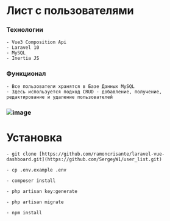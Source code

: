 # Лист с пользователями
### Технологии
```
- Vue3 Composition Api
- Laravel 10
- MySQL
- Inertia JS
```

### Функционал
```
- Все пользователи хранятся в Базе Данных MySQL
- Здесь используется подход CRUD - добавление, получение, редактирование и удаление пользователей
```
### ![image](https://github.com/SergeyW1/user_list/assets/103772063/e7a98ce2-bdc7-4b58-bc7b-e36c66dcfe4c)


# Установка
```
- git clone [https://github.com/ramoncrisante/laravel-vue-dashboard.git](https://github.com/SergeyW1/user_list.git)

- cp .env.example .env

- composer install

- php artisan key:generate

- php artisan migrate

- npm install
```
